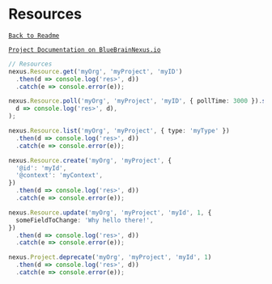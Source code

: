 # Resources

[`Back to Readme`](../../#readme)

[`Project Documentation on BlueBrainNexus.io`](https://bluebrainnexus.io/docs/api/1.1/kg/kg-resources-api.html)

```typescript
// Resources
nexus.Resource.get('myOrg', 'myProject', 'myID')
  .then(d => console.log('res>', d))
  .catch(e => console.error(e));

nexus.Resource.poll('myOrg', 'myProject', 'myID', { pollTime: 3000 }).subscribe(
  d => console.log('res>', d),
);

nexus.Resource.list('myOrg', 'myProject', { type: 'myType' })
  .then(d => console.log('res>', d))
  .catch(e => console.error(e));

nexus.Resource.create('myOrg', 'myProject', {
  '@id': 'myId',
  '@context': 'myContext',
})
  .then(d => console.log('res>', d))
  .catch(e => console.error(e));

nexus.Resource.update('myOrg', 'myProject', 'myId', 1, {
  someFieldToChange: 'Why hello there!',
})
  .then(d => console.log('res>', d))
  .catch(e => console.error(e));

nexus.Project.deprecate('myOrg', 'myProject', 'myId', 1)
  .then(d => console.log('res>', d))
  .catch(e => console.error(e));
```
